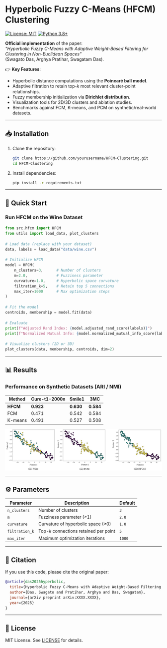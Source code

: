 
# Hyperbolic Fuzzy C-Means (HFCM) Clustering

[![License: MIT](https://img.shields.io/badge/License-MIT-yellow.svg)](https://opensource.org/licenses/MIT) 
[![Python 3.8+](https://img.shields.io/badge/Python-3.8%2B-blue.svg)](https://www.python.org/)

**Official implementation** of the paper:  
*"Hyperbolic Fuzzy C-Means with Adaptive Weight-Based Filtering for Clustering in Non-Euclidean Spaces"*  
(Swagato Das, Arghya Pratihar, Swagatam Das).

👉 **Key Features**:  
- Hyperbolic distance computations using the **Poincaré ball model**.  
- Adaptive filtration to retain top-𝑘 most relevant cluster-point relationships.  
- Fuzzy membership initialization via **Dirichlet distribution**.  
- Visualization tools for 2D/3D clusters and ablation studies.  
- Benchmarks against FCM, K-means, and PCM on synthetic/real-world datasets.

---

## 📥 Installation
1. Clone the repository:
   ```bash
   git clone https://github.com/yourusername/HFCM-Clustering.git
   cd HFCM-Clustering
   ```
2. Install dependencies:
   ```bash
   pip install -r requirements.txt
   ```

---

## 🚀 Quick Start

### Run HFCM on the Wine Dataset
```python
from src.hfcm import HFCM
from utils import load_data, plot_clusters

# Load data (replace with your dataset)
data, labels = load_data("data/wine.csv")

# Initialize HFCM
model = HFCM(
    n_clusters=3,      # Number of clusters
    m=2.0,             # Fuzziness parameter
    curvature=1.0,     # Hyperbolic space curvature
    filtration_k=5,    # Retain top 5 connections
    max_iter=1000      # Max optimization steps
)

# Fit the model
centroids, membership = model.fit(data)

# Evaluate
print(f"Adjusted Rand Index: {model.adjusted_rand_score(labels)}")
print(f"Normalized Mutual Info: {model.normalized_mutual_info_score(labels)}")

# Visualize clusters (2D or 3D)
plot_clusters(data, membership, centroids, dim=2)
```

---

## 📊 Results

### Performance on Synthetic Datasets (ARI / NMI)
| Method       | Cure-t1-2000n | Smile1 | 3MC    |
|--------------|---------------|--------|--------|
| **HFCM**     | **0.923**     | **0.630** | **0.584** |
| FCM          | 0.471         | 0.542  | 0.584  |
| K-means      | 0.491         | 0.527  | 0.508  |

![Cluster Visualization](figure/hfcm_wine.jpg)

---

## ⚙️ Parameters
| Parameter      | Description                          | Default |
|----------------|--------------------------------------|---------|
| `n_clusters`   | Number of clusters                   | `3`     |
| `m`            | Fuzziness parameter (≥1)             | `2.0`   |
| `curvature`    | Curvature of hyperbolic space (≥0)   | `1.0`   |
| `filtration_k` | Top-𝑘 connections retained per point | `5`     |
| `max_iter`     | Maximum optimization iterations      | `1000`  |

---

## 📜 Citation
If you use this code, please cite the original paper:
```bibtex
@article{das2025hyperbolic,
  title={Hyperbolic Fuzzy C-Means with Adaptive Weight-Based Filtering for Clustering in Non-Euclidean Spaces},
  author={Das, Swagato and Pratihar, Arghya and Das, Swagatam},
  journal={arXiv preprint arXiv:XXXX.XXXX},
  year={2025}
}
```

---

## 📄 License
MIT License. See [LICENSE](LICENSE) for details.
